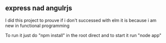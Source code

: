 ## express nad angulrjs

I did this project to prouve if i don't successed with elm it is because i am new in functional programming

To run it just do "npm install" in the root direct and to start it run "node app"
